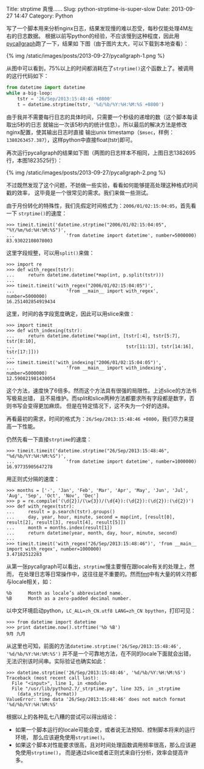 Title: strptime 真慢……
Slug: python-strptime-is-super-slow
Date: 2013-09-27 14:47
Category: Python

写了一个脚本用来分析nginx日志，结果发现慢的难以忍受，每秒仅能处理4M左右的日志数据。
根据以前写python的经验，不应该慢到这种程度，因此用[pycallgraph][1]跑了一下，结果如
下图（由于图片太大，可以下载到本地查看）：

{% img /static/images/posts/2013-09-27/pycallgraph-1.png %}

从图中可以看到，75%以上的时间都消耗在了`strptime()`这个函数上了。被调用的这行代码如下：

```python
from datetime import datetime
while a-big-loop:
    tstr = '26/Sep/2013:15:48:46 +0800'
    t = datetime.strptime(tstr, '%d/%b/%Y:%H:%M:%S +0800')
```

由于我并不需要每行日志的具体时间，只需要一个秒级的递增的数（这个脚本每读取出5秒的日志
就输出一次该5秒内的统计信息）。所以最后的解决方法是修改nginx配置，使其输出日志时直接
输出unix timestamp（`$msec`，样例：`1380263457.387`），这样python中直接float(tstr)即可。

再次运行pycallgraph的结果如下图（两图的日志样本不相同，上图日志1382695行，本图1823525行）：

{% img /static/images/posts/2013-09-27/pycallgraph-2.png %}

不过既然发现了这个问题，不妨做一些实验，看看如何能够提高处理这种格式时间戳的效率，
这毕竟是一个很常见的需求。我们来做一些测试。

由于月份转化的特殊性，我们先假定时间格式为：`2006/01/02:15:04:05`，首先看一下
`strptime()`的速度：

```
>>> timeit.timeit('datetime.strptime("2006/01/02:15:04:05", "%Y/%m/%d:%H:%M:%S")',
...                   'from datetime import datetime', number=5000000)
83.93022108078003
```

这里字段规整，可以用`split()`来做：

```
>>> import re
>>> def with_regex(tstr):
...     return datetime.datetime(*map(int, p.split(tstr)))
... 
>>> timeit.timeit('with_regex("2006/01/02:15:04:05")',
...                   'from __main__ import with_regex', number=5000000)
16.251402854919434
```

这里，时间的各字段宽度确定，因此可以用slice来做：

```
>>> import timeit
>>> def with_indexing(tstr):
...     return datetime.datetime(*map(int, [tstr[:4], tstr[5:7], tstr[8:10],
...                                         tstr[11:13], tstr[14:16], tstr[17:]]))
...
>>> timeit.timeit('with_indexing("2006/01/02:15:04:05")',
...                   'from __main__ import with_indexing', number=5000000)
12.590821981430054
```

这个方法，速度快了6倍多。然而这个方法具有很强的局限性。上述slice的方法书写极易出错，
且不易维护。而split和slice两种方法都要求所有字段都是数字，否则书写会变得更加麻烦。
但是在特定情况下，这不失为一个好的选择。

再看最初的需求，时间的格式为：`26/Sep/2013:15:48:46 +0800`，我们尽力来提高一下性能。

仍然先看一下直接`strptime`的速度：

```
>>> timeit.timeit('datetime.strptime("26/Sep/2013:15:48:46", "%d/%b/%Y:%H:%M:%S")',
...                   'from datetime import datetime', number=1000000)
16.97735905647278
```

用正则式分隔的速度：

```
>>> months = ['-', 'Jan', 'Feb', 'Mar', 'Apr', 'May', 'Jun', 'Jul', 'Aug', 'Sep', 'Oct', 'Nov', 'Dec']
>>> p = re.compile('(\d{2})/(\w{3})/(\d{4}):(\d{2}):(\d{2}):(\d{2})')
>>> def with_regex(tstr):
...     result = p.search(tstr).groups()
...     day, year, hour, minute, second = map(int, [result[0], result[2], result[3], result[4], result[5]])
...     month = months.index(result[1])
...     return datetime(year, month, day, hour, minute, second)
...
>>> timeit.timeit('with_regex("26/Sep/2013:15:48:46")', 'from __main__ import with_regex', number=1000000)
3.47182512283
```

从第一张pycallgraph可以看出，`strptime`慢主要慢在跟locale有关的处理上，然而，
在处理日志等日常操作中，这往往是不重要的。然而[fmt][2]中有大量的转义符都与locale相关，如：

```
%b      Month as locale’s abbreviated name.
%B      Month as a zero-padded decimal number.
```

以中文环境启动python，`LC_ALL=zh_CN.utf8 LANG=zh_CN bpython`，打印可见：

```
>>> from datetime import datetime
>>> print datetime.now().strftime('%b %B')
9月 九月
```

从这里也可知，前面的方法`datetime.strptime('26/Sep/2013:15:48:46', '%d/%b/%Y:%H:%M:%S')`
并不是一个可靠地方法，在不同的locale下面就会出错，无法识别该时间串。实际验证也确实如此：

```
>>> datetime.strptime('26/Sep/2013:15:48:46', '%d/%b/%Y:%H:%M:%S')
Traceback (most recent call last):
  File "<input>", line 1, in <module>
  File "/usr/lib/python2.7/_strptime.py", line 325, in _strptime
    (data_string, format))
ValueError: time data '26/Sep/2013:15:48:46' does not match format '%d/%b/%Y:%H:%M:%S'
```

根据以上的各种乱七八糟的尝试可以得出结论：

* 如果一个脚本运行的locale可能会变，或者说无法预知、控制脚本将来的运行环境，
  那么应该避免使用`strptime()`。
* 如果这个脚本对性能要求很高，且对时间处理函数调用频率很高，那么应该避免使用`strptime()`，
  而是通过slice或者正则式来自行分析，效率会提高许多。

[1]: https://github.com/gak/pycallgraph/
[2]: http://docs.python.org/2.7/library/datetime#strftime-and-strptime-behavior
